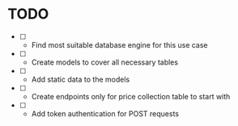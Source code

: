 

# TODO

- [ ] - Find most suitable database engine for this use case
- [ ] - Create models to cover all necessary tables
- [ ] - Add static data to the models
- [ ] - Create endpoints only for price collection table to start with
- [ ] - Add token authentication for POST requests